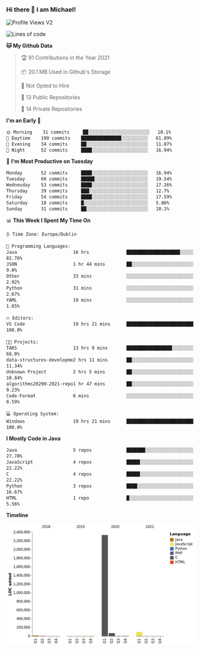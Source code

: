 ### Hi there 👋 I am Michael!

![Profile Views V2](https://komarev.com/ghpvc/?username=AppDevMichael)

<!--START_SECTION:waka-->
![Lines of code](https://img.shields.io/badge/From%20Hello%20World%20I%27ve%20Written-2.5%20million%20lines%20of%20code-blue)

**🐱 My Github Data** 

> 🏆 91 Contributions in the Year 2021
 > 
> 📦 20.1 MB Used in Github's Storage 
 > 
> 🚫 Not Opted to Hire
 > 
> 📜 13 Public Repositories 
 > 
> 🔑 14 Private Repositories  
 > 
**I'm an Early 🐤** 

```text
🌞 Morning    31 commits     ██░░░░░░░░░░░░░░░░░░░░░░░   10.1% 
🌆 Daytime    190 commits    ███████████████░░░░░░░░░░   61.89% 
🌃 Evening    34 commits     ██░░░░░░░░░░░░░░░░░░░░░░░   11.07% 
🌙 Night      52 commits     ████░░░░░░░░░░░░░░░░░░░░░   16.94%

```
📅 **I'm Most Productive on Tuesday** 

```text
Monday       52 commits     ████░░░░░░░░░░░░░░░░░░░░░   16.94% 
Tuesday      60 commits     █████░░░░░░░░░░░░░░░░░░░░   19.54% 
Wednesday    53 commits     ████░░░░░░░░░░░░░░░░░░░░░   17.26% 
Thursday     39 commits     ███░░░░░░░░░░░░░░░░░░░░░░   12.7% 
Friday       54 commits     ████░░░░░░░░░░░░░░░░░░░░░   17.59% 
Saturday     18 commits     █░░░░░░░░░░░░░░░░░░░░░░░░   5.86% 
Sunday       31 commits     ██░░░░░░░░░░░░░░░░░░░░░░░   10.1%

```


📊 **This Week I Spent My Time On** 

```text
⌚︎ Time Zone: Europe/Dublin

💬 Programming Languages: 
Java                     16 hrs              ████████████████████░░░░░   82.76% 
JSON                     1 hr 44 mins        ██░░░░░░░░░░░░░░░░░░░░░░░   9.0% 
Other                    33 mins             ░░░░░░░░░░░░░░░░░░░░░░░░░   2.92% 
Python                   31 mins             ░░░░░░░░░░░░░░░░░░░░░░░░░   2.67% 
YAML                     19 mins             ░░░░░░░░░░░░░░░░░░░░░░░░░   1.65%

🔥 Editors: 
VS Code                  19 hrs 21 mins      █████████████████████████   100.0%

🐱‍💻 Projects: 
TARS                     13 hrs 9 mins       █████████████████░░░░░░░░   68.0% 
data-structures-developme2 hrs 11 mins       ██░░░░░░░░░░░░░░░░░░░░░░░   11.34% 
Unknown Project          2 hrs 5 mins        ██░░░░░░░░░░░░░░░░░░░░░░░   10.84% 
algorithms20290-2021-repo1 hr 47 mins        ██░░░░░░░░░░░░░░░░░░░░░░░   9.23% 
Code-Format              6 mins              ░░░░░░░░░░░░░░░░░░░░░░░░░   0.59%

💻 Operating System: 
Windows                  19 hrs 21 mins      █████████████████████████   100.0%

```

**I Mostly Code in Java** 

```text
Java                     5 repos             ███████░░░░░░░░░░░░░░░░░░   27.78% 
JavaScript               4 repos             █████░░░░░░░░░░░░░░░░░░░░   22.22% 
C                        4 repos             █████░░░░░░░░░░░░░░░░░░░░   22.22% 
Python                   3 repos             ████░░░░░░░░░░░░░░░░░░░░░   16.67% 
HTML                     1 repo              █░░░░░░░░░░░░░░░░░░░░░░░░   5.56%

```


**Timeline**

![Chart not found](https://raw.githubusercontent.com/AppDevMichael/AppDevMichael/master/charts/bar_graph.png) 


<!--END_SECTION:waka-->

